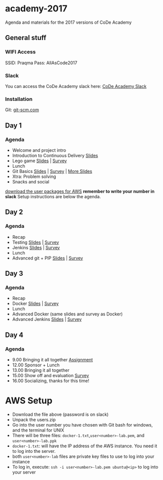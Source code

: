 # academy-2017
Agenda and materials for the 2017 versions of CoDe Academy
## General stuff

### WIFI Access
SSID: Praqma
Pass: AllAsCode2017

### Slack
You can access the CoDe Academy slack here: [CoDe Academy Slack](https://code-academy.slack.com)

### Installation
Git: [git-scm.com](https://git-scm.com/)


## Day 1
### Agenda
* Welcome and project intro
* Introduction to Continuous Delivery [Slides](https://files.slack.com/files-pri/T6J8MD8BW-F6KQ9KV8D/continuous_delivery_academy_-_intro.pdf)
* Lego game [Slides](http://code.praqma.com/reveals/code-academy/lego-scrum/#/) | [Survey](https://goo.gl/forms/ZhLXm4eHPcsGheTB3)
* Lunch
* Git Basics [Slides](https://docs.google.com/presentation/d/1pJsEyFxLLRNYdwCWaZ4UCKiHC4_tQ1hudf-PiYev8j4/pub?start=false&loop=false&delayms=3000) | [Survey](https://docs.google.com/forms/d/e/1FAIpQLSd3OO2dgdO2LZdmYMudDZmAh9oGHkjUQxX6UD0_sgYV8VvwdQ/viewform?usp=sf_link) | [More Slides](https://docs.google.com/presentation/d/1ljv4ZZTFpdO-yDgDZvCIt4k9yP1hrNrZ8T3OSpWgg34/pub?start=false&loop=false&delayms=3000)
* Xtra: Problem solving
* Snacks and social

[download the user packages for AWS](https://box.coffeedrop.dk/index.php/s/i10mIlLFd7XDc7V) **remember to write your number in slack**
Setup instructions are below the agenda.

## Day 2
### Agenda
* Recap
* Testing [Slides](https://files.slack.com/files-pri/T6J8MD8BW-F6K1GS7S5/writing_good_tests.pdf) | [Survey](https://goo.gl/forms/bSlfDxjxrdgBKGq22)
* Jenkins [Slides](http://code.praqma.com/reveals/code-academy/basic-jenkins) | [Survey](https://docs.google.com/forms/d/e/1FAIpQLSeoHUWH9Sofip5PW6Ut9wfZTHsYbP9xd9NnqrcN5ukWe2JLiA/viewform?usp=sf_link)
* Lunch
* Advanced git + PIP [Slides](https://files.slack.com/files-pri/T6J8MD8BW-F6LEWS0KY/git-3.pdf) | [Survey](https://docs.google.com/forms/d/e/1FAIpQLSdceqBcfeVolJi08Sni4432S_dOExq6WL7MyuFrod3R0rI-Lw/viewform?usp=sf_link)



## Day 3
### Agenda
* Recap
* Docker [Slides](https://docs.google.com/presentation/d/1lya4AI7w7QYoVNZuXE7ysY-pwDuhPvpkeYlfnumdvFw/pub?start=false&loop=false&delayms=3000) | [Survey](https://docs.google.com/forms/d/e/1FAIpQLSe2HND_TjxpZemuAnSyF5MHAaRXeG63thv-_rHGgbayObS9dw/viewform?usp=sf_link)
* Lunch
* Advanced Docker (same slides and survey as Docker)
* Advanced Jenkins [Slides](http://code.praqma.com/reveals/code-academy/advanced-jenkins/#/) | [Survey](https://docs.google.com/forms/d/e/1FAIpQLScccvOs2b00Fw4Rcgt5NIOhDv-bOzqRjvMXJWQnBVEWr4WRxg/viewform?usp=sf_link)

## Day 4
### Agenda

* 9.00 Bringing it all together [Assignment](https://github.com/praqma-training/ca-project)
* 12.00 Sponsor + Lunch
* 13.00 Bringing it all together
* 15.00 Show off and evaluation [Survey](https://docs.google.com/forms/d/e/1FAIpQLScx1T4OZXVVv0X-qZkLQQWSNVHrss7CelRqB8JbIYbwXJlWxQ/viewform?usp=sf_link)
* 16.00 Socializing, thanks for this time!


# AWS Setup

* Download the file above (password is on slack)
* Unpack the users.zip
* Go into the user number you have chosen with Git bash for windows, and the terminal for UNIX
* There will be three files: `docker-1.txt`,`user<number>-lab.pem`, and `user<number>-lab.ppk`
* `docker-1.txt`: will have the IP address of the AWS instance. You need it to log into the server. 
* both `user<number>-lab` files are private key files to use to log into your instance
* To log in, execute: `ssh -i user<number>-lab.pem ubuntu@<ip>` to log into your server
